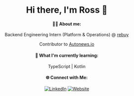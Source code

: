 <h1 align='center'>
  Hi there, I'm Ross 👋
</h1>
<div align="center" >
  
#### 👨‍💻 About me:

Backend Engineering Intern (Platform & Operations) @ [rebuy](https://www.rebuy.de/)

Contributor to [Autonews.io](https://autonews.io/) 

#### 🧮 What I'm currently learning:

TypeScript | Kotlin

#### 🌐 Connect with Me:

[![LinkedIn](https://img.shields.io/badge/LinkedIn-Connect-blue)](https://www.linkedin.com/in/rosscondie)
[![Website](https://img.shields.io/badge/Website-Visit-brightgreen)](https://www.rosscondie.com)

</div>

